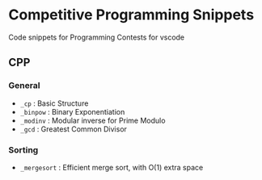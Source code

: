# Competitive Programming Snippets

Code snippets for Programming Contests for vscode

## CPP

### General

- `_cp` : Basic Structure
- `_binpow` : Binary Exponentiation
- `_modinv` : Modular inverse for Prime Modulo
- `_gcd` : Greatest Common Divisor

### Sorting

- `_mergesort` : Efficient merge sort, with O(1) extra space
